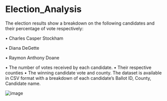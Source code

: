 # Election_Analysis

The election results show a breakdown on the following candidates and their percentage of vote respectively:

•	Charles Casper Stockham

•	Diana DeGette

•	Raymon Anthony Doane

•	The number of votes received by each candidate.
•	Their respective counties
•	The winning candidate vote and county.
The dataset is available in CSV format with a breakdown of each candidate’s Ballot ID, County, Candidate name.

![image](https://user-images.githubusercontent.com/115044466/223173237-070102a4-0ade-4f15-a704-c950f6a1a0a6.png)
